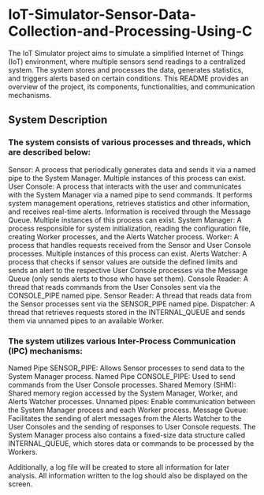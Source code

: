 # IoT-Simulator-Sensor-Data-Collection-and-Processing-Using-C

The IoT Simulator project aims to simulate a simplified Internet of Things (IoT) environment, where multiple sensors send readings to a centralized system. The system stores and processes the data, generates statistics, and triggers alerts based on certain conditions. This README provides an overview of the project, its components, functionalities, and communication mechanisms.

## System Description
### The system consists of various processes and threads, which are described below:
Sensor: A process that periodically generates data and sends it via a named pipe to the System Manager. Multiple instances of this process can exist.
User Console: A process that interacts with the user and communicates with the System Manager via a named pipe to send commands. It performs system management operations, retrieves statistics and other information, and receives real-time alerts. Information is received through the Message Queue. Multiple instances of this process can exist.
System Manager: A process responsible for system initialization, reading the configuration file, creating Worker processes, and the Alerts Watcher process.
Worker: A process that handles requests received from the Sensor and User Console processes. Multiple instances of this process can exist.
Alerts Watcher: A process that checks if sensor values are outside the defined limits and sends an alert to the respective User Console processes via the Message Queue (only sends alerts to those who have set them).
Console Reader: A thread that reads commands from the User Consoles sent via the CONSOLE_PIPE named pipe.
Sensor Reader: A thread that reads data from the Sensor processes sent via the SENSOR_PIPE named pipe.
Dispatcher: A thread that retrieves requests stored in the INTERNAL_QUEUE and sends them via unnamed pipes to an available Worker.

### The system utilizes various Inter-Process Communication (IPC) mechanisms:

Named Pipe SENSOR_PIPE: Allows Sensor processes to send data to the System Manager process.
Named Pipe CONSOLE_PIPE: Used to send commands from the User Console processes.
Shared Memory (SHM): Shared memory region accessed by the System Manager, Worker, and Alerts Watcher processes.
Unnamed pipes: Enable communication between the System Manager process and each Worker process.
Message Queue: Facilitates the sending of alert messages from the Alerts Watcher to the User Consoles and the sending of responses to User Console requests.
The System Manager process also contains a fixed-size data structure called INTERNAL_QUEUE, which stores data or commands to be processed by the Workers.

Additionally, a log file will be created to store all information for later analysis. All information written to the log should also be displayed on the screen.
